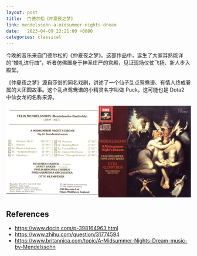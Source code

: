 ```yaml
---
layout: post
title:  门德尔松《仲夏夜之梦》
link: mendelssohn-a-midsummer-nights-dream
date:   2023-04-09 23:21:00 +0800
categories: classical
---
```


今晚的音乐来自门德尔松的《仲夏夜之梦》。这部作品中，诞生了大家耳熟能详的“婚礼进行曲”，听者仿佛置身于神圣庄严的宫殿，见证现场仪仗飞扬、新人步入殿堂。

《仲夏夜之梦》源自莎翁的同名戏剧，讲述了一个仙子乱点鸳鸯谱、有情人终成眷属的大团圆故事。这个乱点鸳鸯谱的小精灵名字叫做 Puck，这可能也是 Dota2 中仙女龙的名称来源。

![](/img/2023_04_09_memdelssohn_a_midsummer_nights_dream.jpg)

## References

- <https://www.docin.com/p-398164963.html>
- <https://www.zhihu.com/question/31774594>
- <https://www.britannica.com/topic/A-Midsummer-Nights-Dream-music-by-Mendelssohn>